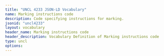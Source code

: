 ```yaml
---
title: "UNCL 4233 JSON-LD Vocabulary"
name: Marking instructions code
description: Code specifying instructions for marking.
jsonid: "uncl4233"
layout: vocabulary
header_name: Marking instructions code
header_description: Vocabulary Definition of Marking instructions code semantics in HTML format. JSON-LD format is available at [uncl4233.jsonld](/vocabulary/uncl4233.jsonld)
type: uncl
options:
---
```

